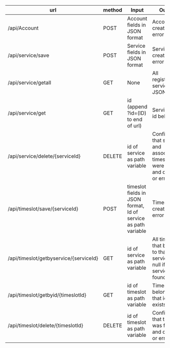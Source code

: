 url|method|Input|Output|description
---|---|---|---|---
/api/Account|POST|Account fields in JSON format|Account created or error|Creates a new account
/api/service/save|POST|Service fields in JSON format|Service created or error|Creates a new service
/api/service/getall|GET|None|All registered services in JSON format|Retrieves all registered services
/api/service/get|GET|id (append ?id=(ID) to end of url)|Service that id belongs to|Gets a service by its id then returns it
/api/service/delete/{serviceId}|DELETE|id of service as path variable|Confirmation that service and associated timeslots were found and deleted, or error|Deletes service and associated timeslots from backend
/api/timeslot/save/{serviceId}|POST|timeslot fields in JSON format, Id of service as path variable|Timeslot created or error|Creates a new timeslot for a service
/api/timeslot/getbyservice/{serviceId}|GET|id of service as path variable|All timeslots that belong to that service, or null if no service found|Gets all timeslots that relate to a service
/api/timeslot/getbyid/{timeslotId}|GET|id of timeslot as path variable|Timeslot that belongs to that id, if it exists|Gets a timeslot from its id
/api/timeslot/delete/{timeslotId}|DELETE|id of timeslot as path variable|Confirmation that timeslot was found and deleted, or error|Deletes timeslot from backend